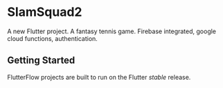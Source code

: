 # SlamSquad2

A new Flutter project. A fantasy tennis game. Firebase integrated, google cloud functions, authentication.

## Getting Started

FlutterFlow projects are built to run on the Flutter _stable_ release.
